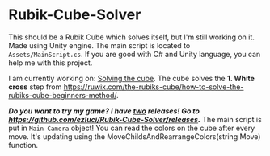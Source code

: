 # Rubik-Cube-Solver
This should be a Rubik Cube which solves itself, but I'm still working on it.
Made using Unity engine. The main script is located to `Assets/MainScript.cs`. If you are good with C# and Unity language, you can help me with this project.

I am currently working on: <ins>Solving the cube</ins>. The cube solves the __1. White cross__ step from https://ruwix.com/the-rubiks-cube/how-to-solve-the-rubiks-cube-beginners-method/.

_**Do you want to try my game? I have <ins>two</ins> releases! Go to https://github.com/ezluci/Rubik-Cube-Solver/releases.**_ The main script is put in `Main Camera` object! You can read the colors on the cube after every move. It's updating using the MoveChildsAndRearrangeColors(string Move) function.
